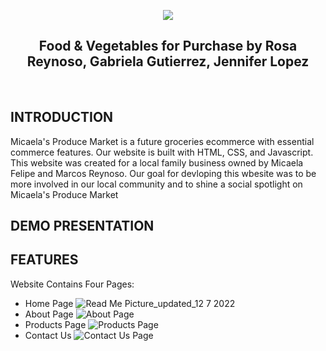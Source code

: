 <p align="center">
  <img src="https://user-images.githubusercontent.com/89892415/206354176-66b96dd8-7ac6-4b7e-80a1-f244a124e847.png"/>
</p>


<p align="center">
   <h2 align="center">Food & Vegetables for Purchase by Rosa Reynoso, Gabriela Gutierrez, Jennifer Lopez</h2>
										 </p>
<p>&nbsp;&nbsp;&nbsp;&nbsp;&nbsp;&nbsp;</p>

## INTRODUCTION
Micaela's Produce Market is a future groceries ecommerce with essential commerce features. Our website is built with HTML, CSS, and Javascript. This website was created for a local family business owned by Micaela Felipe and Marcos Reynoso. Our goal for devloping this wbesite was to be more involved in our local community and to shine a social spotlight on Micaela's Produce Market

## DEMO PRESENTATION


## FEATURES
Website Contains Four Pages:
- Home Page
![Read Me Picture_updated_12 7 2022](https://user-images.githubusercontent.com/89892415/206359253-d0ec41f3-79c6-4cb2-b4a4-65b820ba41ef.jpg)
- About Page
![About Page](https://user-images.githubusercontent.com/89892415/206359831-836dcc06-321d-4631-aca9-4ef5ebc006a0.jpg)
- Products Page
![Products Page](https://user-images.githubusercontent.com/89892415/206376521-37384ca8-8b35-42a9-9509-ae13c8375d32.jpg)
- Contact Us
![Contact Us Page](https://user-images.githubusercontent.com/89892415/206359898-00a07cef-c22b-4ea7-a61b-17acf91e46fd.jpg)
